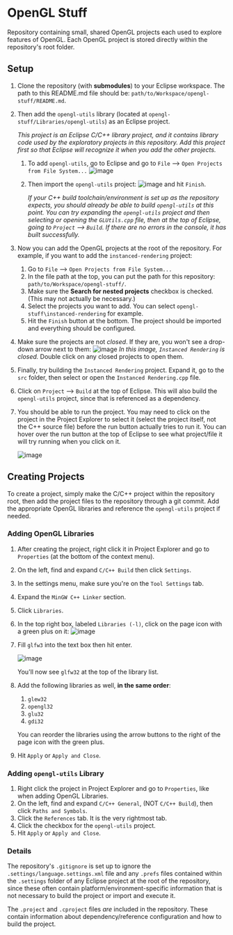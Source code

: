 # OpenGL Stuff
Repository containing small, shared OpenGL projects each used to explore features of OpenGL. Each OpenGL project is stored directly within the repository's root folder.

## Setup
1. Clone the repository (with **submodules**) to your Eclipse workspace. The path to this README.md file should be: `path/to/Workspace/opengl-stuff/README.md`.
2. Then add the `opengl-utils` library (located at `opengl-stuff/Libraries/opengl-utils`) as an Eclipse project.
   
   *This project is an Eclipse C/C++ library project, and it contains library code used by the exploratory projects in this repository. Add this project first so that Eclipse will recognize it when you add the other projects.*
   1. To add `opengl-utils`, go to Eclipse and go to `File` --> `Open Projects from File System...`
      ![image](https://github.com/Palanath/opengl-stuff/assets/117754232/fe48a46a-e41c-4664-affb-a6a5cea6c659)
   2. Then import the `opengl-utils` project: ![image](https://github.com/Palanath/opengl-stuff/assets/117754232/2c5e6b95-c0a8-4709-8110-659444c36146)
      and hit `Finish`.

      *If your C++ build toolchain/environment is set up as the repository expects, you should already be able to build `opengl-utils` at this point. You can try expanding the `opengl-utils` project and then selecting or opening the `GLUtils.cpp` file, then at the top of Eclipse, going to `Project` --> `Build`. If there are no errors in the console, it has built successfully.*
3. Now you can add the OpenGL projects at the root of the repository. For example, if you want to add the `instanced-rendering` project:
   1. Go to `File` --> `Open Projects from File System...`
   2. In the file path at the top, you can put the path for this repository: `path/to/Workspace/opengl-stuff/`.
   3. Make sure the **Search for nested projects** checkbox is checked. (This may not actually be necessary.)
   4. Select the projects you want to add. You can select `opengl-stuff\instanced-rendering` for example.
   5. Hit the `Finish` button at the bottom. The project should be imported and everything should be configured.
4. Make sure the projects are not *closed*. If they are, you won't see a drop-down arrow next to them:
   ![image](https://github.com/Palanath/opengl-stuff/assets/117754232/def1ae82-98fe-4a32-bd11-ed7826a9b609)
   *In this image, `Instanced Rendering` is closed.* Double click on any closed projects to open them.
5. Finally, try building the `Instanced Rendering` project. Expand it, go to the `src` folder, then select or open the `Instanced Rendering.cpp` file.
6. Click on `Project` --> `Build` at the top of Eclipse. This will also build the `opengl-utils` project, since that is referenced as a dependency.
7. You should be able to run the project. You may need to click on the project in the Project Explorer to select it (select the project itself, not the C++ source file) before the run button actually tries to run it. You can hover over the run button at the top of Eclipse to see what project/file it will try running when you click on it.

   ![image](https://github.com/Palanath/opengl-stuff/assets/117754232/1a71a366-2d79-45a0-969a-0b5afd0317a2)

## Creating Projects
To create a project, simply make the C/C++ project within the repository root, then add the project files to the repository through a git commit. Add the appropriate OpenGL libraries and reference the `opengl-utils` project if needed.
### Adding OpenGL Libraries
1. After creating the project, right click it in Project Explorer and go to `Properties` (at the bottom of the context menu).
2. On the left, find and expand `C/C++ Build` then click `Settings`.
3. In the settings menu, make sure you're on the `Tool Settings` tab.
4. Expand the `MinGW C++ Linker` section.
5. Click `Libraries`.
6. In the top right box, labeled `Libraries (-l)`, click on the page icon with a green plus on it: ![image](https://github.com/Palanath/opengl-stuff/assets/117754232/a1a3dbb3-863e-434d-9d0a-f3ff7320e1a0)
7. Fill `glfw3` into the text box then hit enter.
   
   ![image](https://github.com/Palanath/opengl-stuff/assets/117754232/72cee6f9-feea-4b2a-98ad-1b65565737cb)
   
   You'll now see `glfw32` at the top of the library list.
8. Add the following libraries as well, **in the same order**:
   1. `glew32`
   2. `opengl32`
   3. `glu32`
   4. `gdi32`

   You can reorder the libraries using the arrow buttons to the right of the page icon with the green plus.
9. Hit `Apply` or `Apply and Close`.

### Adding `opengl-utils` Library
1. Right click the project in Project Explorer and go to `Properties`, like when adding OpenGL Libraries.
2. On the left, find and expand `C/C++ General`, (NOT `C/C++ Build`), then click `Paths and Symbols`.
3. Click the `References` tab. It is the very rightmost tab.
4. Click the checkbox for the `opengl-utils` project.
5. Hit `Apply` or `Apply and Close`.

### Details
The repository's `.gitignore` is set up to ignore the `.settings/language.settings.xml` file and any `.prefs` files contained within the `.settings` folder of any Eclipse project at the root of the repository, since these often contain platform/environment-specific information that is not necessary to build the project or import and execute it.

The `.project` and `.cproject` files *are* included in the repository. These contain information about dependency/reference configuration and how to build the project.
